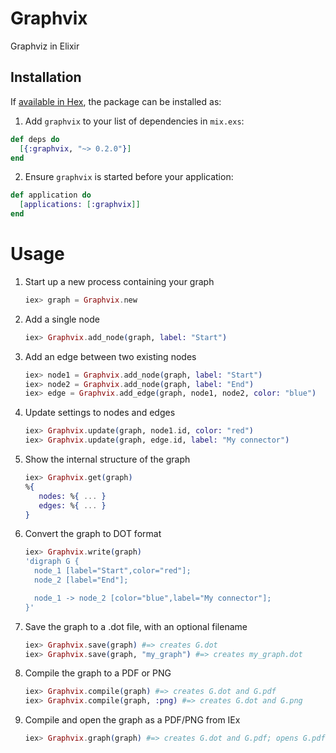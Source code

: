 # Graphvix

Graphviz in Elixir

## Installation

If [available in Hex](https://hex.pm/docs/publish), the package can be installed as:

1. Add `graphvix` to your list of dependencies in `mix.exs`:

```elixir
def deps do
  [{:graphvix, "~> 0.2.0"}]
end
```

2. Ensure `graphvix` is started before your application:

```elixir
def application do
  [applications: [:graphvix]]
end
```

# Usage

1. Start up a new process containing your graph

    ```elixir
    iex> graph = Graphvix.new
    ```

1. Add a single node

    ```elixir
    iex> Graphvix.add_node(graph, label: "Start")
    ```

1. Add an edge between two existing nodes

    ```elixir
    iex> node1 = Graphvix.add_node(graph, label: "Start")
    iex> node2 = Graphvix.add_node(graph, label: "End")
    iex> edge = Graphvix.add_edge(graph, node1, node2, color: "blue")
    ```

1. Update settings to nodes and edges

    ```elixir
    iex> Graphvix.update(graph, node1.id, color: "red")
    iex> Graphvix.update(graph, edge.id, label: "My connector")
    ```

1. Show the internal structure of the graph

    ```elixir
    iex> Graphvix.get(graph)
    %{
       nodes: %{ ... }
       edges: %{ ... }
    }
    ```
1. Convert the graph to DOT format

    ```elixir
    iex> Graphvix.write(graph)
    'digraph G {
      node_1 [label="Start",color="red"];
      node_2 [label="End"];

      node_1 -> node_2 [color="blue",label="My connector"];
    }'
    ```
1. Save the graph to a .dot file, with an optional filename

    ```elixir
    iex> Graphvix.save(graph) #=> creates G.dot
    iex> Graphvix.save(graph, "my_graph") #=> creates my_graph.dot
    ```

1. Compile the graph to a PDF or PNG

    ```elixir
    iex> Graphvix.compile(graph) #=> creates G.dot and G.pdf
    iex> Graphvix.compile(graph, :png) #=> creates G.dot and G.png
    ```

1. Compile and open the graph as a PDF/PNG from IEx

    ```elixir
    iex> Graphvix.graph(graph) #=> creates G.dot and G.pdf; opens G.pdf
    ```

